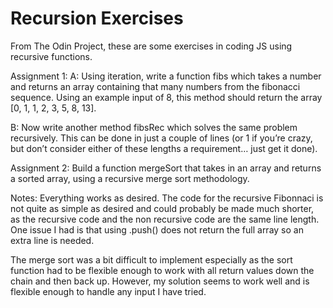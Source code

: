 # Recursion Exercises
From The Odin Project, these are some exercises in coding JS using recursive functions.

Assignment 1:
A: Using iteration, write a function fibs which takes a number and returns an array containing that many numbers from the fibonacci sequence. Using an example input of 8, this method should return the array [0, 1, 1, 2, 3, 5, 8, 13].

B: Now write another method fibsRec which solves the same problem recursively. This can be done in just a couple of lines (or 1 if you’re crazy, but don’t consider either of these lengths a requirement… just get it done).

Assignment 2:
Build a function mergeSort that takes in an array and returns a sorted array, using a recursive merge sort methodology.


Notes:
Everything works as desired. The code for the recursive Fibonnaci is not quite as simple as desired and could probably be made much shorter, as the recursive code and the non recursive code are the same line length. One issue I had is that using .push() does not return the full array so an extra line is needed.

The merge sort was a bit difficult to implement especially as the sort function had to be flexible enough to work with all return values down the chain and then back up. However, my solution seems to work well and is flexible enough to handle any input I have tried.
